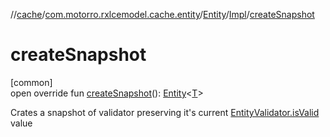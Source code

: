 //[cache](../../../../index.md)/[com.motorro.rxlcemodel.cache.entity](../../index.md)/[Entity](../index.md)/[Impl](index.md)/[createSnapshot](create-snapshot.md)

# createSnapshot

[common]\
open override fun [createSnapshot](create-snapshot.md)(): [Entity](../index.md)&lt;[T](index.md)&gt;

Crates a snapshot of validator preserving it's current [EntityValidator.isValid](../../-entity-validator/is-valid.md) value
